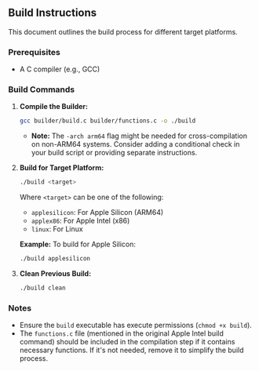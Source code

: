 ## Build Instructions

This document outlines the build process for different target platforms.

### Prerequisites

*   A C compiler (e.g., GCC)

### Build Commands

1.  **Compile the Builder:**

    ```bash
    gcc builder/build.c builder/functions.c -o ./build 
    ```

    *   **Note:**  The `-arch arm64` flag might be needed for cross-compilation on non-ARM64 systems.  Consider adding a conditional check in your build script or providing separate instructions.

2.  **Build for Target Platform:**

    ```bash
    ./build <target>
    ```

    Where `<target>` can be one of the following:

    *   `applesilicon`:  For Apple Silicon (ARM64)
    *   `applex86`: For Apple Intel (x86)
    *   `linux`: For Linux

    **Example:** To build for Apple Silicon:

    ```bash
    ./build applesilicon
    ```

3.  **Clean Previous Build:**

    ```bash
    ./build clean
    ```

### Notes

*   Ensure the `build` executable has execute permissions (`chmod +x build`).
*   The `functions.c` file (mentioned in the original Apple Intel build command) should be included in the compilation step if it contains necessary functions.  If it's not needed, remove it to simplify the build process.